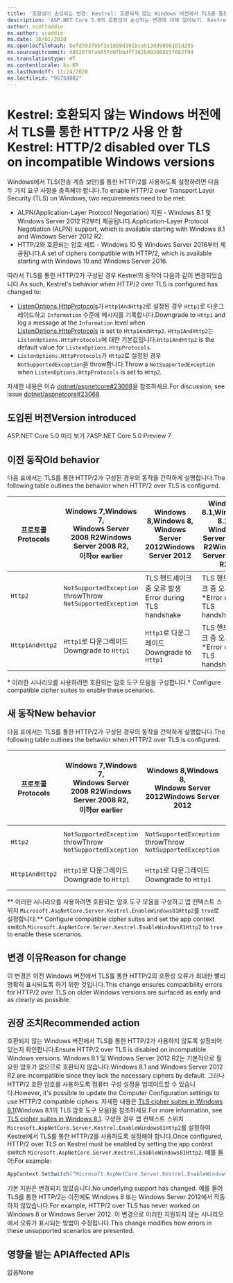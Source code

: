 ```yaml
---
title: '호환성이 손상되는 변경: Kestrel: 호환되지 않는 Windows 버전에서 TLS를 통한 HTTP/2 사용 안 함'
description: 'ASP.NET Core 5.0의 호환성이 손상되는 변경에 대해 알아보기. Kestrel: 호환되지 않는 Windows 버전에서 TLS를 통한 HTTP/2 사용 안 함'
author: scottaddie
ms.author: scaddie
ms.date: 10/01/2020
ms.openlocfilehash: befd393795f3e1859d391bca513dd9856101d295
ms.sourcegitcommit: d8020797a6657d0fbbdff362b80300815f682f94
ms.translationtype: HT
ms.contentlocale: ko-KR
ms.lasthandoff: 11/24/2020
ms.locfileid: "95759882"
---
```

# <a name="kestrel-http2-disabled-over-tls-on-incompatible-windows-versions"></a><span data-ttu-id="d75c4-103">Kestrel: 호환되지 않는 Windows 버전에서 TLS를 통한 HTTP/2 사용 안 함</span><span class="sxs-lookup"><span data-stu-id="d75c4-103">Kestrel: HTTP/2 disabled over TLS on incompatible Windows versions</span></span>

<span data-ttu-id="d75c4-104">Windows에서 TLS(전송 계층 보안)를 통한 HTTP/2를 사용하도록 설정하려면 다음 두 가지 요구 사항을 충족해야 합니다.</span><span class="sxs-lookup"><span data-stu-id="d75c4-104">To enable HTTP/2 over Transport Layer Security (TLS) on Windows, two requirements need to be met:</span></span>

- <span data-ttu-id="d75c4-105">ALPN(Application-Layer Protocol Negotiation) 지원 - Windows 8.1 및 Windows Server 2012 R2부터 제공됩니다.</span><span class="sxs-lookup"><span data-stu-id="d75c4-105">Application-Layer Protocol Negotiation (ALPN) support, which is available starting with Windows 8.1 and Windows Server 2012 R2.</span></span>
- <span data-ttu-id="d75c4-106">HTTP/2와 호환되는 암호 세트 - Windows 10 및 Windows Server 2016부터 제공됩니다.</span><span class="sxs-lookup"><span data-stu-id="d75c4-106">A set of ciphers compatible with HTTP/2, which is available starting with Windows 10 and Windows Server 2016.</span></span>

<span data-ttu-id="d75c4-107">따라서 TLS를 통한 HTTP/2가 구성된 경우 Kestrel의 동작이 다음과 같이 변경되었습니다.</span><span class="sxs-lookup"><span data-stu-id="d75c4-107">As such, Kestrel's behavior when HTTP/2 over TLS is configured has changed to:</span></span>

- <span data-ttu-id="d75c4-108">[ListenOptions.HttpProtocols](/dotnet/api/microsoft.aspnetcore.server.kestrel.core.httpprotocols)가 `Http1AndHttp2`로 설정된 경우 `Http1`로 다운그레이드하고 `Information` 수준에 메시지를 기록합니다.</span><span class="sxs-lookup"><span data-stu-id="d75c4-108">Downgrade to `Http1` and log a message at the `Information` level when [ListenOptions.HttpProtocols](/dotnet/api/microsoft.aspnetcore.server.kestrel.core.httpprotocols) is set to `Http1AndHttp2`.</span></span> <span data-ttu-id="d75c4-109">`Http1AndHttp2`는 `ListenOptions.HttpProtocols`에 대한 기본값입니다.</span><span class="sxs-lookup"><span data-stu-id="d75c4-109">`Http1AndHttp2` is the default value for `ListenOptions.HttpProtocols`.</span></span>
- <span data-ttu-id="d75c4-110">`ListenOptions.HttpProtocols`가 `Http2`로 설정된 경우 `NotSupportedException`을 throw합니다.</span><span class="sxs-lookup"><span data-stu-id="d75c4-110">Throw a `NotSupportedException` when `ListenOptions.HttpProtocols` is set to `Http2`.</span></span>

<span data-ttu-id="d75c4-111">자세한 내용은 이슈 [dotnet/aspnetcore#23068](https://github.com/dotnet/aspnetcore/issues/23068)을 참조하세요.</span><span class="sxs-lookup"><span data-stu-id="d75c4-111">For discussion, see issue [dotnet/aspnetcore#23068](https://github.com/dotnet/aspnetcore/issues/23068).</span></span>

## <a name="version-introduced"></a><span data-ttu-id="d75c4-112">도입된 버전</span><span class="sxs-lookup"><span data-stu-id="d75c4-112">Version introduced</span></span>

<span data-ttu-id="d75c4-113">ASP.NET Core 5.0 미리 보기 7</span><span class="sxs-lookup"><span data-stu-id="d75c4-113">ASP.NET Core 5.0 Preview 7</span></span>

## <a name="old-behavior"></a><span data-ttu-id="d75c4-114">이전 동작</span><span class="sxs-lookup"><span data-stu-id="d75c4-114">Old behavior</span></span>

<span data-ttu-id="d75c4-115">다음 표에서는 TLS를 통한 HTTP/2가 구성된 경우의 동작을 간략하게 설명합니다.</span><span class="sxs-lookup"><span data-stu-id="d75c4-115">The following table outlines the behavior when HTTP/2 over TLS is configured.</span></span>

| <span data-ttu-id="d75c4-116">프로토콜</span><span class="sxs-lookup"><span data-stu-id="d75c4-116">Protocols</span></span> | <span data-ttu-id="d75c4-117">Windows 7,</span><span class="sxs-lookup"><span data-stu-id="d75c4-117">Windows 7,</span></span><br /><span data-ttu-id="d75c4-118">Windows Server 2008 R2</span><span class="sxs-lookup"><span data-stu-id="d75c4-118">Windows Server 2008 R2,</span></span><br /><span data-ttu-id="d75c4-119">이하</span><span class="sxs-lookup"><span data-stu-id="d75c4-119">or earlier</span></span> | <span data-ttu-id="d75c4-120">Windows 8,</span><span class="sxs-lookup"><span data-stu-id="d75c4-120">Windows 8,</span></span><br /><span data-ttu-id="d75c4-121">Windows Server 2012</span><span class="sxs-lookup"><span data-stu-id="d75c4-121">Windows Server 2012</span></span> | <span data-ttu-id="d75c4-122">Windows 8.1,</span><span class="sxs-lookup"><span data-stu-id="d75c4-122">Windows 8.1,</span></span><br /><span data-ttu-id="d75c4-123">Windows Server 2012 R2</span><span class="sxs-lookup"><span data-stu-id="d75c4-123">Windows Server 2012 R2</span></span> | <span data-ttu-id="d75c4-124">Windows 10,</span><span class="sxs-lookup"><span data-stu-id="d75c4-124">Windows 10,</span></span><br /><span data-ttu-id="d75c4-125">Windows Server 2016</span><span class="sxs-lookup"><span data-stu-id="d75c4-125">Windows Server 2016,</span></span><br /><span data-ttu-id="d75c4-126">이상</span><span class="sxs-lookup"><span data-stu-id="d75c4-126">or newer</span></span> |
|---------------|-----------------------------------------------|--------------------------------|-------------------------------------|------------------------------------------|
| `Http2`         | <span data-ttu-id="d75c4-127">`NotSupportedException` throw</span><span class="sxs-lookup"><span data-stu-id="d75c4-127">Throw `NotSupportedException`</span></span>                   | <span data-ttu-id="d75c4-128">TLS 핸드셰이크 중 오류 발생</span><span class="sxs-lookup"><span data-stu-id="d75c4-128">Error during TLS handshake</span></span>     | <span data-ttu-id="d75c4-129">TLS 핸드셰이크 중 오류 발생 &ast;</span><span class="sxs-lookup"><span data-stu-id="d75c4-129">Error during TLS handshake &ast;</span></span>     | <span data-ttu-id="d75c4-130">오류 없음</span><span class="sxs-lookup"><span data-stu-id="d75c4-130">No error</span></span> |
| `Http1AndHttp2` | <span data-ttu-id="d75c4-131">`Http1`로 다운그레이드</span><span class="sxs-lookup"><span data-stu-id="d75c4-131">Downgrade to `Http1`</span></span>                    | <span data-ttu-id="d75c4-132">`Http1`로 다운그레이드</span><span class="sxs-lookup"><span data-stu-id="d75c4-132">Downgrade to `Http1`</span></span>     | <span data-ttu-id="d75c4-133">TLS 핸드셰이크 중 오류 발생 &ast;</span><span class="sxs-lookup"><span data-stu-id="d75c4-133">Error during TLS handshake &ast;</span></span>     | <span data-ttu-id="d75c4-134">오류 없음</span><span class="sxs-lookup"><span data-stu-id="d75c4-134">No error</span></span> |

<span data-ttu-id="d75c4-135">&ast; 이러한 시나리오를 사용하려면 호환되는 암호 도구 모음을 구성합니다.</span><span class="sxs-lookup"><span data-stu-id="d75c4-135">&ast; Configure compatible cipher suites to enable these scenarios.</span></span>

## <a name="new-behavior"></a><span data-ttu-id="d75c4-136">새 동작</span><span class="sxs-lookup"><span data-stu-id="d75c4-136">New behavior</span></span>

<span data-ttu-id="d75c4-137">다음 표에서는 TLS를 통한 HTTP/2가 구성된 경우의 동작을 간략하게 설명합니다.</span><span class="sxs-lookup"><span data-stu-id="d75c4-137">The following table outlines the behavior when HTTP/2 over TLS is configured.</span></span>

| <span data-ttu-id="d75c4-138">프로토콜</span><span class="sxs-lookup"><span data-stu-id="d75c4-138">Protocols</span></span> | <span data-ttu-id="d75c4-139">Windows 7,</span><span class="sxs-lookup"><span data-stu-id="d75c4-139">Windows 7,</span></span><br /><span data-ttu-id="d75c4-140">Windows Server 2008 R2</span><span class="sxs-lookup"><span data-stu-id="d75c4-140">Windows Server 2008 R2,</span></span><br /><span data-ttu-id="d75c4-141">이하</span><span class="sxs-lookup"><span data-stu-id="d75c4-141">or earlier</span></span> | <span data-ttu-id="d75c4-142">Windows 8,</span><span class="sxs-lookup"><span data-stu-id="d75c4-142">Windows 8,</span></span><br /><span data-ttu-id="d75c4-143">Windows Server 2012</span><span class="sxs-lookup"><span data-stu-id="d75c4-143">Windows Server 2012</span></span> | <span data-ttu-id="d75c4-144">Windows 8.1,</span><span class="sxs-lookup"><span data-stu-id="d75c4-144">Windows 8.1,</span></span><br /><span data-ttu-id="d75c4-145">Windows Server 2012 R2</span><span class="sxs-lookup"><span data-stu-id="d75c4-145">Windows Server 2012 R2</span></span> | <span data-ttu-id="d75c4-146">Windows 10,</span><span class="sxs-lookup"><span data-stu-id="d75c4-146">Windows 10,</span></span><br /><span data-ttu-id="d75c4-147">Windows Server 2016</span><span class="sxs-lookup"><span data-stu-id="d75c4-147">Windows Server 2016,</span></span><br /><span data-ttu-id="d75c4-148">이상</span><span class="sxs-lookup"><span data-stu-id="d75c4-148">or newer</span></span> |
|---------------|-----------------------------------------------|--------------------------------|-------------------------------------|------------------------------------------|
| `Http2`         | <span data-ttu-id="d75c4-149">`NotSupportedException` throw</span><span class="sxs-lookup"><span data-stu-id="d75c4-149">Throw `NotSupportedException`</span></span>                   | <span data-ttu-id="d75c4-150">`NotSupportedException` throw</span><span class="sxs-lookup"><span data-stu-id="d75c4-150">Throw `NotSupportedException`</span></span>     | <span data-ttu-id="d75c4-151">`NotSupportedException` throw &ast;&ast;</span><span class="sxs-lookup"><span data-stu-id="d75c4-151">Throw `NotSupportedException` &ast;&ast;</span></span>     | <span data-ttu-id="d75c4-152">오류 없음</span><span class="sxs-lookup"><span data-stu-id="d75c4-152">No error</span></span> |
| `Http1AndHttp2` | <span data-ttu-id="d75c4-153">`Http1`로 다운그레이드</span><span class="sxs-lookup"><span data-stu-id="d75c4-153">Downgrade to `Http1`</span></span>                    | <span data-ttu-id="d75c4-154">`Http1`로 다운그레이드</span><span class="sxs-lookup"><span data-stu-id="d75c4-154">Downgrade to `Http1`</span></span>     | <span data-ttu-id="d75c4-155">`Http1`로 다운그레이드 &ast;&ast;</span><span class="sxs-lookup"><span data-stu-id="d75c4-155">Downgrade to `Http1` &ast;&ast;</span></span>     | <span data-ttu-id="d75c4-156">오류 없음</span><span class="sxs-lookup"><span data-stu-id="d75c4-156">No error</span></span> |

<span data-ttu-id="d75c4-157">&ast;&ast; 이러한 시나리오를 사용하려면 호환되는 암호 도구 모음을 구성하고 앱 컨텍스트 스위치 `Microsoft.AspNetCore.Server.Kestrel.EnableWindows81Http2`를 `true`로 설정합니다.</span><span class="sxs-lookup"><span data-stu-id="d75c4-157">&ast;&ast; Configure compatible cipher suites and set the app context switch `Microsoft.AspNetCore.Server.Kestrel.EnableWindows81Http2` to `true` to enable these scenarios.</span></span>

## <a name="reason-for-change"></a><span data-ttu-id="d75c4-158">변경 이유</span><span class="sxs-lookup"><span data-stu-id="d75c4-158">Reason for change</span></span>

<span data-ttu-id="d75c4-159">이 변경은 이전 Windows 버전에서 TLS를 통한 HTTP/2의 호환성 오류가 최대한 빨리 명확히 표시되도록 하기 위한 것입니다.</span><span class="sxs-lookup"><span data-stu-id="d75c4-159">This change ensures compatibility errors for HTTP/2 over TLS on older Windows versions are surfaced as early and as clearly as possible.</span></span>

## <a name="recommended-action"></a><span data-ttu-id="d75c4-160">권장 조치</span><span class="sxs-lookup"><span data-stu-id="d75c4-160">Recommended action</span></span>

<span data-ttu-id="d75c4-161">호환되지 않는 Windows 버전에서 TLS를 통한 HTTP/2가 사용하지 않도록 설정되어 있는지 확인합니다.</span><span class="sxs-lookup"><span data-stu-id="d75c4-161">Ensure HTTP/2 over TLS is disabled on incompatible Windows versions.</span></span> <span data-ttu-id="d75c4-162">Windows 8.1 및 Windows Server 2012 R2는 기본적으로 필요한 암호가 없으므로 호환되지 않습니다.</span><span class="sxs-lookup"><span data-stu-id="d75c4-162">Windows 8.1 and Windows Server 2012 R2 are incompatible since they lack the necessary ciphers by default.</span></span> <span data-ttu-id="d75c4-163">그러나 HTTP/2 호환 암호를 사용하도록 컴퓨터 구성 설정을 업데이트할 수 있습니다.</span><span class="sxs-lookup"><span data-stu-id="d75c4-163">However, it's possible to update the Computer Configuration settings to use HTTP/2 compatible ciphers.</span></span> <span data-ttu-id="d75c4-164">자세한 내용은 [TLS cipher suites in Windows 8.1](/windows/win32/secauthn/tls-cipher-suites-in-windows-8-1)(Windows 8.1의 TLS 암호 도구 모음)을 참조하세요.</span><span class="sxs-lookup"><span data-stu-id="d75c4-164">For more information, see [TLS cipher suites in Windows 8.1](/windows/win32/secauthn/tls-cipher-suites-in-windows-8-1).</span></span> <span data-ttu-id="d75c4-165">구성한 경우 앱 컨텍스트 스위치 `Microsoft.AspNetCore.Server.Kestrel.EnableWindows81Http2`를 설정하여 Kestrel에서 TLS를 통한 HTTP/2를 사용하도록 설정해야 합니다.</span><span class="sxs-lookup"><span data-stu-id="d75c4-165">Once configured, HTTP/2 over TLS on Kestrel must be enabled by setting the app context switch `Microsoft.AspNetCore.Server.Kestrel.EnableWindows81Http2`.</span></span> <span data-ttu-id="d75c4-166">예를 들어:</span><span class="sxs-lookup"><span data-stu-id="d75c4-166">For example:</span></span>

```csharp
AppContext.SetSwitch("Microsoft.AspNetCore.Server.Kestrel.EnableWindows81Http2", true);
```

<span data-ttu-id="d75c4-167">기본 지원은 변경되지 않았습니다.</span><span class="sxs-lookup"><span data-stu-id="d75c4-167">No underlying support has changed.</span></span> <span data-ttu-id="d75c4-168">예를 들어 TLS를 통한 HTTP/2는 이전에도 Windows 8 또는 Windows Server 2012에서 작동하지 않았습니다.</span><span class="sxs-lookup"><span data-stu-id="d75c4-168">For example, HTTP/2 over TLS has never worked on Windows 8 or Windows Server 2012.</span></span> <span data-ttu-id="d75c4-169">이 변경으로 이러한 지원되지 않는 시나리오에서 오류가 표시되는 방법이 수정됩니다.</span><span class="sxs-lookup"><span data-stu-id="d75c4-169">This change modifies how errors in these unsupported scenarios are presented.</span></span>

## <a name="affected-apis"></a><span data-ttu-id="d75c4-170">영향을 받는 API</span><span class="sxs-lookup"><span data-stu-id="d75c4-170">Affected APIs</span></span>

<span data-ttu-id="d75c4-171">없음</span><span class="sxs-lookup"><span data-stu-id="d75c4-171">None</span></span>

<!--

### Category

ASP.NET Core

### Affected APIs

Not detectable via API analysis

-->
